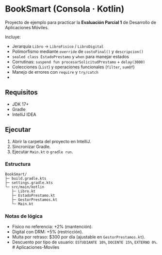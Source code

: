 # BookSmart (Consola · Kotlin)

Proyecto de ejemplo para practicar la **Evaluación Parcial 1** de Desarrollo de Aplicaciones Móviles.

Incluye:
- Jerarquía `Libro` → `LibroFisico` / `LibroDigital`
- Polimorfismo mediante `override` de `costoFinal()` y `descripcion()`
- `sealed class EstadoPrestamo` y `when` para manejar estados
- Corrutinas: `suspend fun procesarSolicitudPrestamo` + `delay(3000)`
- Colecciones (`List`) y operaciones funcionales (`filter`, `sumOf`)
- Manejo de errores con `require` y `try/catch`
- 
## Requisitos
- JDK 17+
- Gradle
- IntelliJ IDEA

## Ejecutar
1. Abrir la carpeta del proyecto en IntelliJ.
2. Sincronizar Gradle.
3. Ejecutar `Main.kt` o `gradle run`.

### Estructura
```
BookSmart/
├─ build.gradle.kts
├─ settings.gradle.kts
└─ src/main/kotlin
   ├─ Libro.kt
   ├─ EstadoPrestamo.kt
   ├─ GestorPrestamos.kt
   └─ Main.kt
```

### Notas de lógica
- Físico no referencia: +2% (mantención).
- Digital con DRM: +5% (restricción).
- Multa por retraso: $300 por día (ajustable en `GestorPrestamos.kt`).
- Descuento por tipo de usuario: `ESTUDIANTE 10%`, `DOCENTE 15%`, `EXTERNO 0%`.
#   A p l i c a c i o n e s - M o v i l e s  
 